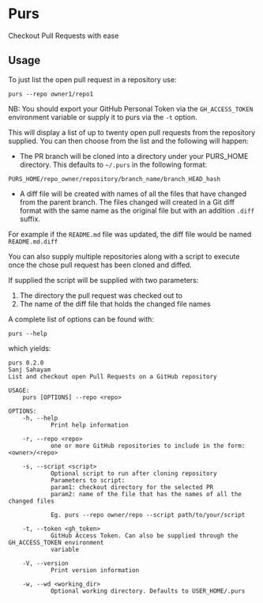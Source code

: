 # Purs

Checkout Pull Requests with ease

## Usage

To just list the open pull request in a repository use:

```
purs --repo owner1/repo1
```

NB: You should export your GitHub Personal Token via the `GH_ACCESS_TOKEN` environment variable or supply it to purs via the `-t` option.

This will display a list of up to twenty open pull requests from the repository supplied. You can then choose from the list and the following will happen:

- The PR branch will be cloned into a directory under your PURS_HOME directory. This defaults to `~/.purs` in the following format:

`PURS_HOME/repo_owner/repository/branch_name/branch_HEAD_hash`

- A diff file will be created with names of all the files that have changed from the parent branch. The files changed will created in a Git diff format with the same name as the original file but with an addition `.diff` suffix.

For example if the `README.md` file was updated, the diff file would be named `README.md.diff`

You can also supply multiple repositories along with a script to execute once the chose pull request has been cloned and diffed.

If supplied the script will be supplied with two parameters:
1. The directory the pull request was checked out to
1. The name of the diff file that holds the changed file names

A complete list of options can be found with:

```
purs --help
```

which yields:

```
purs 0.2.0
Sanj Sahayam
List and checkout open Pull Requests on a GitHub repository

USAGE:
    purs [OPTIONS] --repo <repo>

OPTIONS:
    -h, --help
            Print help information

    -r, --repo <repo>
            one or more GitHub repositories to include in the form: <owner>/<repo>

    -s, --script <script>
            Optional script to run after cloning repository
            Parameters to script:
            param1: checkout directory for the selected PR
            param2: name of the file that has the names of all the changed files

            Eg. purs --repo owner/repo --script path/to/your/script

    -t, --token <gh_token>
            GitHub Access Token. Can also be supplied through the GH_ACCESS_TOKEN environment
            variable

    -V, --version
            Print version information

    -w, --wd <working_dir>
            Optional working directory. Defaults to USER_HOME/.purs
```
